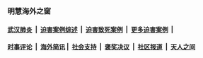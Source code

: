 
### 明慧海外之窗

####  [武汉肺炎](indexes/365.md?t=05120900) &nbsp;|&nbsp;  [迫害案例综述](indexes/328.md?t=05120900) &nbsp;|&nbsp; [迫害致死案例](indexes/277.md?t=05120900)  &nbsp;|&nbsp; [更多迫害案例](indexes/81.md?t=05120900)  &nbsp;|&nbsp; 
####  [时事评论](indexes/19.md?t=05120900) &nbsp;|&nbsp; [海外简讯](indexes/245.md?t=05120900)&nbsp;|&nbsp;  [社会支持](indexes/140.md?t=05120900) &nbsp;|&nbsp; [褒奖决议](indexes/282.md?t=05120900) &nbsp;|&nbsp; [社区报道](indexes/91.md?t=05120900)  &nbsp;|&nbsp; [天人之间](indexes/78.md?t=05120900) 

